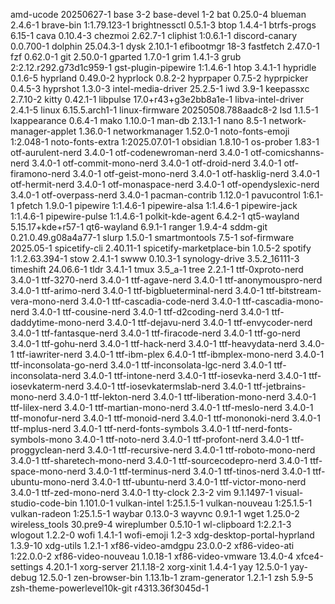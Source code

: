 amd-ucode 20250627-1
base 3-2
base-devel 1-2
bat 0.25.0-4
blueman 2.4.6-1
brave-bin 1:1.79.123-1
brightnessctl 0.5.1-3
btop 1.4.4-1
btrfs-progs 6.15-1
cava 0.10.4-3
chezmoi 2.62.7-1
cliphist 1:0.6.1-1
discord-canary 0.0.700-1
dolphin 25.04.3-1
dysk 2.10.1-1
efibootmgr 18-3
fastfetch 2.47.0-1
fzf 0.62.0-1
git 2.50.0-1
gparted 1.7.0-1
grim 1.4.1-3
grub 2:2.12.r292.g73d1c959-1
gst-plugin-pipewire 1:1.4.6-1
htop 3.4.1-1
hypridle 0.1.6-5
hyprland 0.49.0-2
hyprlock 0.8.2-2
hyprpaper 0.7.5-2
hyprpicker 0.4.5-3
hyprshot 1.3.0-3
intel-media-driver 25.2.5-1
iwd 3.9-1
keepassxc 2.7.10-2
kitty 0.42.1-1
libpulse 17.0+r43+g3e2bb8a1e-1
libva-intel-driver 2.4.1-5
linux 6.15.5.arch1-1
linux-firmware 20250508.788aadc8-2
lsd 1.1.5-1
lxappearance 0.6.4-1
mako 1.10.0-1
man-db 2.13.1-1
nano 8.5-1
network-manager-applet 1.36.0-1
networkmanager 1.52.0-1
noto-fonts-emoji 1:2.048-1
noto-fonts-extra 1:2025.07.01-1
obsidian 1.8.10-1
os-prober 1.83-1
otf-aurulent-nerd 3.4.0-1
otf-codenewroman-nerd 3.4.0-1
otf-comicshanns-nerd 3.4.0-1
otf-commit-mono-nerd 3.4.0-1
otf-droid-nerd 3.4.0-1
otf-firamono-nerd 3.4.0-1
otf-geist-mono-nerd 3.4.0-1
otf-hasklig-nerd 3.4.0-1
otf-hermit-nerd 3.4.0-1
otf-monaspace-nerd 3.4.0-1
otf-opendyslexic-nerd 3.4.0-1
otf-overpass-nerd 3.4.0-1
pacman-contrib 1.12.0-1
pavucontrol 1:6.1-1
pfetch 1.9.0-1
pipewire 1:1.4.6-1
pipewire-alsa 1:1.4.6-1
pipewire-jack 1:1.4.6-1
pipewire-pulse 1:1.4.6-1
polkit-kde-agent 6.4.2-1
qt5-wayland 5.15.17+kde+r57-1
qt6-wayland 6.9.1-1
ranger 1.9.4-4
sddm-git 0.21.0.49.g08a4a77-1
slurp 1.5.0-1
smartmontools 7.5-1
sof-firmware 2025.05-1
spicetify-cli 2.40.11-1
spicetify-marketplace-bin 1.0.5-2
spotify 1:1.2.63.394-1
stow 2.4.1-1
swww 0.10.3-1
synology-drive 3.5.2_16111-3
timeshift 24.06.6-1
tldr 3.4.1-1
tmux 3.5_a-1
tree 2.2.1-1
ttf-0xproto-nerd 3.4.0-1
ttf-3270-nerd 3.4.0-1
ttf-agave-nerd 3.4.0-1
ttf-anonymouspro-nerd 3.4.0-1
ttf-arimo-nerd 3.4.0-1
ttf-bigblueterminal-nerd 3.4.0-1
ttf-bitstream-vera-mono-nerd 3.4.0-1
ttf-cascadia-code-nerd 3.4.0-1
ttf-cascadia-mono-nerd 3.4.0-1
ttf-cousine-nerd 3.4.0-1
ttf-d2coding-nerd 3.4.0-1
ttf-daddytime-mono-nerd 3.4.0-1
ttf-dejavu-nerd 3.4.0-1
ttf-envycoder-nerd 3.4.0-1
ttf-fantasque-nerd 3.4.0-1
ttf-firacode-nerd 3.4.0-1
ttf-go-nerd 3.4.0-1
ttf-gohu-nerd 3.4.0-1
ttf-hack-nerd 3.4.0-1
ttf-heavydata-nerd 3.4.0-1
ttf-iawriter-nerd 3.4.0-1
ttf-ibm-plex 6.4.0-1
ttf-ibmplex-mono-nerd 3.4.0-1
ttf-inconsolata-go-nerd 3.4.0-1
ttf-inconsolata-lgc-nerd 3.4.0-1
ttf-inconsolata-nerd 3.4.0-1
ttf-intone-nerd 3.4.0-1
ttf-iosevka-nerd 3.4.0-1
ttf-iosevkaterm-nerd 3.4.0-1
ttf-iosevkatermslab-nerd 3.4.0-1
ttf-jetbrains-mono-nerd 3.4.0-1
ttf-lekton-nerd 3.4.0-1
ttf-liberation-mono-nerd 3.4.0-1
ttf-lilex-nerd 3.4.0-1
ttf-martian-mono-nerd 3.4.0-1
ttf-meslo-nerd 3.4.0-1
ttf-monofur-nerd 3.4.0-1
ttf-monoid-nerd 3.4.0-1
ttf-mononoki-nerd 3.4.0-1
ttf-mplus-nerd 3.4.0-1
ttf-nerd-fonts-symbols 3.4.0-1
ttf-nerd-fonts-symbols-mono 3.4.0-1
ttf-noto-nerd 3.4.0-1
ttf-profont-nerd 3.4.0-1
ttf-proggyclean-nerd 3.4.0-1
ttf-recursive-nerd 3.4.0-1
ttf-roboto-mono-nerd 3.4.0-1
ttf-sharetech-mono-nerd 3.4.0-1
ttf-sourcecodepro-nerd 3.4.0-1
ttf-space-mono-nerd 3.4.0-1
ttf-terminus-nerd 3.4.0-1
ttf-tinos-nerd 3.4.0-1
ttf-ubuntu-mono-nerd 3.4.0-1
ttf-ubuntu-nerd 3.4.0-1
ttf-victor-mono-nerd 3.4.0-1
ttf-zed-mono-nerd 3.4.0-1
tty-clock 2.3-2
vim 9.1.1497-1
visual-studio-code-bin 1.101.0-1
vulkan-intel 1:25.1.5-1
vulkan-nouveau 1:25.1.5-1
vulkan-radeon 1:25.1.5-1
waybar 0.13.0-3
wayvnc 0.9.1-1
wget 1.25.0-2
wireless_tools 30.pre9-4
wireplumber 0.5.10-1
wl-clipboard 1:2.2.1-3
wlogout 1.2.2-0
wofi 1.4.1-1
wofi-emoji 1.2-3
xdg-desktop-portal-hyprland 1.3.9-10
xdg-utils 1.2.1-1
xf86-video-amdgpu 23.0.0-2
xf86-video-ati 1:22.0.0-2
xf86-video-nouveau 1.0.18-1
xf86-video-vmware 13.4.0-4
xfce4-settings 4.20.1-1
xorg-server 21.1.18-2
xorg-xinit 1.4.4-1
yay 12.5.0-1
yay-debug 12.5.0-1
zen-browser-bin 1.13.1b-1
zram-generator 1.2.1-1
zsh 5.9-5
zsh-theme-powerlevel10k-git r4313.36f3045d-1
